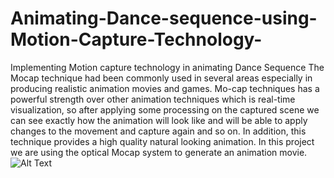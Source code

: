 # Animating-Dance-sequence-using-Motion-Capture-Technology-
Implementing Motion capture technology in animating Dance Sequence
The Mocap technique had been commonly used in several areas especially in producing realistic animation movies and games. Mo-cap techniques has a powerful strength over other animation techniques which is real-time visualization, so after applying some processing on the captured scene we can see exactly how the animation will look like and will be able to apply changes to the movement and capture again and so on. In addition, this technique provides a high quality natural looking animation. In this project we are using the optical Mocap system to generate an animation movie.
![Alt Text]()
